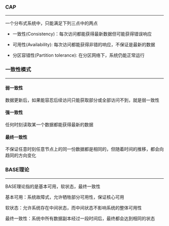 ### CAP

----

一个分布式系统中，只能满足下列三点中的两点

+ 一致性(Consistency)：每次访问都能获得最新数据但可能获得错误响应

+ 可用性(Availability): 每次访问都能获得非错的响应，不保证是最新的数据
+ 分区容错性(Partition tolerance): 在分区网络下，系统仍能正常运行



### 一致性模式

---

#### 弱一致性

数据更新后，如果能容忍后续访问只能获取部分或全部访问不到，就是弱一致性

#### 强一致性

任何时刻读取某一个数据都能获得最新的数据

#### 最终一致性

不保证任意时刻任意节点上的同一份数据都是相同的，但随着时间的推移，都会向趋同的方向变化



### BASE理论

---

BASE理论指的是基本可用，软状态，最终一致性

基本可用：系统故障式，允许牺牲部分可用性，保证核心可用

软状态：允许系统存在中间状态，而中间状态不影响系统的整体可用性

最终一致性：系统中所有数据副本经过一段时间后，最终都会达到相同的状态